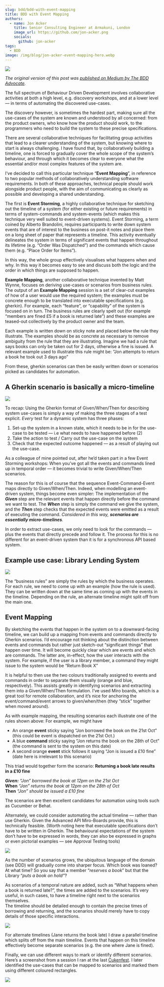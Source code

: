 ```yaml
---
slug: bdd/bdd-with-event-mapping
title: BDD with Event Mapping
authors:
  - name: Jon Acker
    title: Senior Consulting Engineer at Armakuni, London
    image_url: https://github.com/jon-acker.png
    socials:
      github: jon-acker
tags:
  - BDD
image: /img/blog/jon-acker-event-mapping-hero.webp
---
```


![](/img/blog/jon-acker-event-mapping-hero.webp)

_The original version of this post was [published on Medium by The BDD Advocate](https://thebddadvocate.medium.com/bdd-with-event-mapping-c5a66a9e4b82)._

The full spectrum of Behaviour Driven Development involves collaborative activities at both a high level, e.g. discovery workshops, and at a lower level — in terms of automating the discovered use-cases.

The discovery however, is sometimes the hardest part, making sure all the use-cases of the system are known and understood by all concerned: from the product owners, who know how the product should work, to the programmers who need to build the system to these precise specifications.

<!-- truncate -->

There are several collaborative techniques for facilitating group activities that lead to a clearer understanding of the system, but knowing where to start is always challenging. I have found that, by collaboratively building a timeline, one is forced to gradually cover the whole scope of the system’s behaviour, and through which it becomes clear to everyone what  the essential and/or most complex features of the system are.

I’ve decided to call this particular technique “**Event Mapping**”, in reference to two popular methods of collaboratively understanding software requirements. In both of these approaches, technical people should work alongside product people, with the aim of communicating as clearly as possible and developing a shared understanding.

The first is **Event Storming**, a highly collaborative technique for sketching out the timeline of a system (for either existing or future requirements) in terms of system-commands and system-events (which makes this technique very well suited to event-driven systems). Event Storming, a term coined by Alberto Brandolini, requires participants to write down system events that are of interest to the business on post-it notes and place them on a long sheet of paper that represents a timeline. This activity eventually delineates the system in terms of significant events that happen throughout its lifetime (e.g. “Order Was Dispatched”) and the commands which cause them (e.g. “Place Order for Items”).

In this way, the whole group effectively visualises what happens when and why. In this way it becomes easy to see and discuss both the logic and the order in which things are supposed to happen.

**Example Mapping**, another collaborative technique invented by Matt Wynne, focuses on deriving use-cases or scenarios from business rules. The output of an **Example Mapping** session is a set of clear-cut examples of how of a user would use the required system; the examples must be concrete enough to be translated into executable specifications (e.g. gherkin). For example, each “feature”, or “capability” of the system is focused on in turn. The business rules are clearly spelt out (for example “members are fined £5 if a book is returned late”) and these examples are teased-out collectively by the product owner and the team.

Each example is written down on sticky note and placed below the rule they illustrate. The examples should be as concrete as necessary to remove ambiguity from the rule that they are illustrating. Imagine we had a rule that says books can only be taken out for 2 days, otherwise a fine is issued. A relevant example used to illustrate this rule might be: “Jon attempts to return a book he took out 3 days ago”

From these, gherkin scenarios can then be easily written down or scenarios picked as candidates for automation.

## A Gherkin scenario is basically a micro-timeline

![](/img/blog/jon-acker-event-mapping-1.webp)

To recap: Using the Gherkin format of Given/When/Then for describing system use-cases is simply a way of making the three stages of a test explicit. _Every_ test for a dynamic system has three phases:

1.  Set-up the system in a known state, which it needs to be in for the use-case to be tested — i.e what needs to have happened before (2)
2.  Take the action to test / Carry out the use-case on the system
3.  Check that the expected outcome happened — as a result of playing out the use-case.

As a colleague of mine pointed out, after he’d taken part in a few Event Storming workshops: When you’ve got all the events and commands lined up in temporal order — it becomes trivial to write Given/When/Then scenarios.

The reason for this is of course that the sequence Event-Command-Event maps directly to Given/When/Then. Indeed, when modelling an event-driven system, things become even simpler: The implementation of the **_Given_** step are the relevant events that happen directly before the command we want to test. The **_When_** step is simply the command we give the system, and the **_Then_** step checks that the expected events were emitted as a result of executing the command. _Considered in this way, **scenarios are essentially micro-timelines**._

In order to extract use-cases, we only need to look for the commands — plus the events that directly precede and follow it. The process for this is no different for an event-driven system than it is for a synchronous API based system.

## Example use case: Library Lending System

![](/img/blog/jon-acker-event-mapping-2.webp)

The “business rules” are simply the rules by which the business operates. For each rule, we need to come up with an example (how the rule is used). They can be written down at the same time as coming up with the events in the timeline. Depending on the rule, an alternate timeline might split off from the main one.

## Event Mapping

By sketching the events that happen in the system on to a downward-facing timeline, we can build up a mapping from events and commands directly to Gherkin scenarios. I’d encourage not thinking about the distinction between events and commands but rather just sketch-out “significant things” that happen over time. It will become quickly clear which are events and which are commands. The latter are, in-effect, how the user interacts with the system. For example, if the user is a library member, a command they might issue to the system would be “Return Book X”

It is helpful to then use the two colours traditionally assigned to events and commands in order to separate them visually (orange and blue, respectively). This assists greatly in identifying scenarios and extracting them into a Given/When/Then formulation. I’ve used Miro boards, which is a great tool for remote collaboration, and it’s nice for anchoring the event/command/event arrows to given/when/then (they “stick” together when moved around).

As with example mapping, the resulting scenarios each illustrate one of the rules shown above: For example, we might have

-   An orange **event** sticky saying “Jon borrowed the book on the 21st Oct” (this could be event is dispatched on the 21st Oct.)
-   A blue **command** sticky saying “Jon returns the book on the 28th of Oct” (the command is sent to the system on this date)
-   A second orange **event** stick follows it saying “Jon is issued a £10 fine” (date here is irrelevant to this scenario)

This triad would together form the scenario: **Returning a book late results in a £10 fine**

**_Given:_** _“Jon” borrowed the book at 12pm on the 21st Oct_  
**When** _“Jon” returns the book at 12pm on the 28th of Oct_  
**Then** _“Jon” should be issued a £10 fine_

The scenarios are then excellent candidates for automation using tools such as Cucumber or Behat.

Alternately, we could consider automating the actual timeline — rather than use Gherkin. Given the Advanced API Miro-Boards provide, this is technically feasible. (Worth noting here that executable specifications don’t have to be written in Gherkin. The behavioural expectations of the system don’t have to be expressed in words, they can also be expressed in graphs or even pictorial examples — see Approval Testing tools)

![](/img/blog/jon-acker-event-mapping-3.webp)

As the number of scenarios grows, the ubiquitous language of the domain (see DDD) will gradually come into sharper focus. Which book was loaned? At what time? So you say that a member “_reserves a book_” but that the Library “_puts a book on hold”_?

As scenarios of a temporal nature are added, such as “What happens when a book is returned late?”, the times are added to the scenarios. It’s very useful, in such cases, to have a timeline right next to the scenarios themselves.  
The timeline should be detailed enough to contain the precise times of borrowing and returning, and the scenarios should merely have to copy details of those specific interactions.

![](/img/blog/jon-acker-event-mapping-4.webp)

For alternate timelines (Jane returns the book late) I draw a parallel timeline which splits off from the main timeline. Events that happen on this timeline effectively become separate scenarios (e.g. the one where Jane is fined).

Finally, we can use different ways to mark or identify different scenarios. Here’s a screenshot from a session I ran at the last [Cukenfest](https://cucumber.io/cukenfest/). I later identified the use-cases that can be mapped to scenarios and marked them using different coloured rectangles.

![](/img/blog/jon-acker-event-mapping-5.webp)
